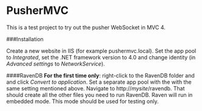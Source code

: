 PusherMVC
=========

This is a test project to try out the pusher WebSocket in MVC 4.

###Installation

Create a new website in IIS (for example pushermvc.local). Set the app pool to _Integrated_, set the .NET framework version to 4.0 and change identity (in _Advanced settings_ to _NetworkService_).

####RavenDB
**For the first time only**: right-click to the RavenDB folder and and click _Convert to application_. Set a separate app pool with the with the same setting mentioned above. Navigate to http://_mysite_/ravendb. That should create all the other files you need to run RavenDB.
Raven will run in embedded mode. This mode should be used for testing only.

